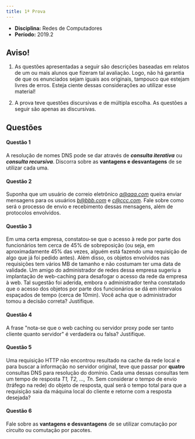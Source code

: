 ```yaml
---
title: 1ª Prova
---
```


- **Disciplina:** Redes de Computadores
- **Período:** 2019.2

## Aviso!

1. As questões apresentadas a seguir são descrições baseadas em relatos de um ou mais alunos que fizeram tal avaliação. Logo, não há garantia de que os enunciados sejam iguais aos originais, tampouco que estejam livres de erros. Esteja ciente dessas considerações ao utilizar esse material!

2. A prova teve questões discursivas e de múltipla escolha. As questões a seguir são apenas as discursivas.

## Questões

#### Questão 1 

A resolução de nomes DNS pode se dar através de ***consulta iterativa*** ou ***consulta recursiva***. Discorra sobre as **vantagens e desvantagens** de se utilizar cada uma.

#### Questão 2 

Suponha que um usuário de correio eletrônico *a@aaa.com* queira enviar mensagens para os usuários *b@bbb.com* e *c@ccc.com*. Fale sobre como será o processo de envio e recebimento dessas mensagens, além de protocolos envolvidos.

#### Questão 3

Em uma certa empresa, constatou-se que o acesso à rede por parte dos funcionários tem cerca de 45% de sobreposição (ou seja, em aproximadamente 45% das vezes, alguém está fazendo uma requisição de algo que já foi pedido antes). Além disso, os objetos envolvidos nas requisições tem vários MB de tamanho e não costumam ter uma data de validade. Um amigo do administrador de redes dessa empresa sugeriu a implantação de web-caching para desafogar o acesso da rede da empresa à web. Tal sugestão foi aderida, embora o administrador tenha constatado que o acesso dos objetos por parte dos funcionários se dá em intervalos espaçados de tempo (cerca de 10min). Você acha que o administrador tomou a decisão correta? Justifique.

#### Questão 4

A frase "nota-se que o web caching ou servidor proxy pode ser tanto cliente quanto servidor" é verdadeira ou falsa? Justifique.

#### Questão 5

Uma requisição HTTP não encontrou resultado na cache da rede local e para buscar a informação no servidor original, teve que passar por **quatro** consultas DNS para resolução do domínio. Cada uma dessas consultas tem um tempo de resposta *T1, T2, ..., Tn*. Sem considerar o tempo de envio (tráfego na rede) do objeto de resposta, qual será o tempo total para que a requisição saia da máquina local do cliente e retorne com a resposta desejada?

#### Questão 6

Fale sobre as **vantagens e desvantagens** de se utilizar comutação por circuito ou comutação por pacotes.
